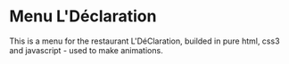 # Menu L'Déclaration

This is a menu for the restaurant L'DéClaration, builded in pure html, css3 and javascript - used to make animations.
